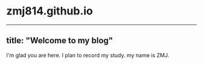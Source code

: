 # zmj814.github.io
---
title: "Welcome to my blog"
---

I'm glad you are here.
I plan to record my study.
my name is ZMJ.
